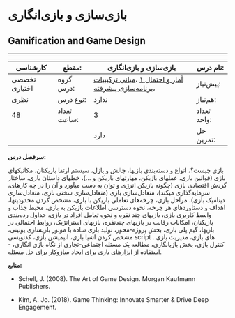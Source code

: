 # بازی‌سازی و بازی‌انگاری
## Gamification and Game Design
_______________________________________________________________________________
| کارشناسی      | مقطع:       | بازی‌سازی و بازی‌انگاری                                                                                                                                                                                                                | نام درس:    |
| ------------- | ----------- | -------------------------------------------------------------------------------------------------------------------------------------------------------------------------------------------------------------------------------------- | ----------- |
| تخصصی اختیاری | گروه درس:   | [آمار و احتمال ۱](../docs/curriculum/base/Probability-and-Statistics-I.md) ،[مبانی ترکیبیات](../docs/curriculum/mandatory/Foundation-of-Combinatorics.md) ،[برنامه‌سازی پیشرفته](../docs/curriculum/mandatory/Advanced-Programming.md) | پیش‌نیاز:   |
| نظری          | نوع درس:    | ندارد                                                                                                                                                                                                                                  | هم‌نیاز:    |
| 48            | تعداد ساعت: | 3                                                                                                                                                                                                                                      | تعداد واحد: |
|               |             |  دارد                                                                                                                                                                                                                                  | حل تمرین:   |

**سرفصل درس:**

بازی چیست؟، انواع و دسته‌بندی بازیها،  چالش و پازل،  سیستم ارتقا بازیکنان،  مکانیکهای بازی (قوانین بازی، عملهای بازیکن، مهارتهای بازیکن و ...)،  خطهای داستان بازی،  ساختار گردش اقتصادی بازی (چگونه بازیکن انرژی و توان به دست میآورد و آن را در چه کارهای، سرمایه‌گذاری میکند)، متعادل‌سازی بازی (متعادل‌سازی سختی بازی، متعادل‌سازی دینامیک بازی)،  مراحل بازی،  چرخه‌های تعاملی بازیکن با بازی، مشخص کردن محدودیتها، اهداف و دستاوردهای هر چرخه،  نحوه دسترسی اطلاعات بازیکن به بازی،  محیط جذاب و واسط کاربری بازی،  بازیهای چند نفره و نحوه تعامل افراد در بازی، جداول رده‌بندی بازیکنان، امکانات رقابت در بازیهای چندنفره، بازیهای استراتژیک، روابط احتمالی در بازیها، گیم پلی بازی، بخش پروژه-محور، تولید بازی ساده با موتور بازیسازی یونیتی، مشخص کردن اشیا بازی، انیمیشن بازی، کدنویسی script های بازی، مدیریت بازی . کنترل بازی، بخش بازیانگاری، مطالعه یک مسئله اجتماعی-تجاری از نگاه بازی انگاری، - استفاده از ابزارهای بازی برای ایجاد سازوکار برای حل مسئله.

**منابع:**


- Schell, J. (2008). The Art of Game Design. Morgan Kaufmann Publishers.

- Kim, A. Jo. (2018). Game Thinking: Innovate Smarter & Drive Deep Engagement.
